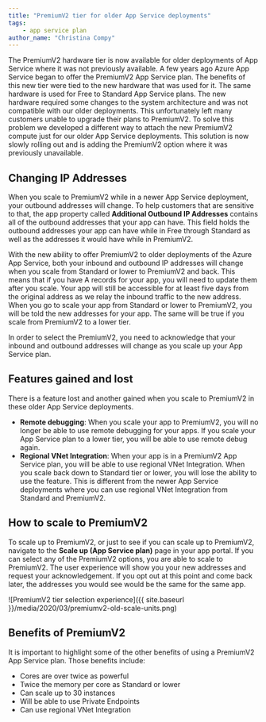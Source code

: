 ```yaml
---
title: "PremiumV2 tier for older App Service deployments"
tags: 
    - app service plan
author_name: "Christina Compy"
---
```


The PremiumV2 hardware tier is now available for older deployments of App Service where it was not previously available. A few years ago Azure App Service began to offer the PremiumV2 App Service plan. The benefits of this new tier were tied to the new hardware that was used for it. The same hardware is used for Free to Standard App Service plans. The new hardware required some changes to the system architecture and was not compatible with our older deployments. This unfortunately left many customers unable to upgrade their plans to PremiumV2. To solve this problem we developed a different way to attach the new PremiumV2 compute just for our older App Service deployments. This solution is now slowly rolling out and is adding the PremiumV2 option where it was previously unavailable.

## Changing IP Addresses

When you scale to PremiumV2 while in a newer App Service deployment, your outbound addresses will change. To help customers that are sensitive to that, the app property called **Additional Outbound IP Addresses** contains all of the outbound addresses that your app can have. This field holds the outbound addresses your app can have while in Free through Standard as well as the addresses it would have while in PremiumV2.

With the new ability to offer PremiumV2 to older deployments of the Azure App Service, both your inbound and outbound IP addresses will change when you scale from Standard or lower to PremiumV2 and back. This means that if you have A records for your app, you will need to update them after you scale. Your app will still be accessible for at least five days from the original address as we relay the inbound traffic to the new address. When you go to scale your app from Standard or lower to PremiumV2, you will be told the new addresses for your app. The same will be true if you scale from PremiumV2 to a lower tier. 

In order to select the PremiumV2, you need to acknowledge that your inbound and outbound addresses will change as you scale up your App Service plan.  

## Features gained and lost

There is a feature lost and another gained when you scale to PremiumV2 in these older App Service deployments. 

- **Remote debugging**: When you scale your app to PremiumV2, you will no longer be able to use remote debugging for your apps. If you scale your App Service plan to a lower tier, you will be able to use remote debug again.
- **Regional VNet Integration**: When your app is in a PremiumV2 App Service plan, you will be able to use regional VNet Integration. When you scale back down to Standard tier or lower, you will lose the ability to use the feature. This is different from the newer App Service deployments where you can use regional VNet Integration from Standard and PremiumV2.

## How to scale to PremiumV2

To scale up to PremiumV2, or just to see if you can scale up to PremiumV2, navigate to the **Scale up (App Service plan)** page in your app portal. If you can select any of the PremiumV2 options, you are able to scale to PremiumV2. The user experience will show you your new addresses and request your acknowledgement. If you opt out at this point and come back later, the addresses you would see would be the same for the same app.

![PremiumV2 tier selection experience]({{ site.baseurl }}/media/2020/03/premiumv2-old-scale-units.png)

## Benefits of PremiumV2

It is important to highlight some of the other benefits of using a PremiumV2 App Service plan.  Those benefits include:

* Cores are over twice as powerful 
* Twice the memory per core as Standard or lower 
* Can scale up to 30 instances
* Will be able to use Private Endpoints
* Can use regional VNet Integration
